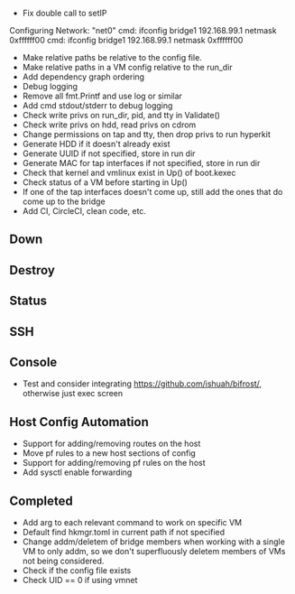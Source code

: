 
- Fix double call to setIP

Configuring Network: "net0"
cmd: ifconfig bridge1 192.168.99.1 netmask 0xffffff00
cmd: ifconfig bridge1 192.168.99.1 netmask 0xffffff00

- Make relative paths be relative to the config file.
- Make relative paths in a VM config relative to the run_dir
- Add dependency graph ordering
- Debug logging
- Remove all fmt.Printf and use log or similar
- Add cmd stdout/stderr to debug logging
- Check write privs on run_dir, pid, and tty in Validate()
- Check write privs on hdd, read privs on cdrom
- Change permissions on tap and tty, then drop privs to run hyperkit
- Generate HDD if it doesn't already exist
- Generate UUID if not specified, store in run dir
- Generate MAC for tap interfaces if not specified, store in run dir
- Check that kernel and vmlinux exist in Up() of boot.kexec
- Check status of a VM before starting in Up()
- If one of the tap interfaces doesn't come up, still add the ones that do come up to the bridge
- Add CI, CircleCI, clean code, etc.

## Down

## Destroy

## Status

## SSH

## Console

- Test and consider integrating https://github.com/ishuah/bifrost/, otherwise just exec screen

## Host Config Automation

- Support for adding/removing routes on the host
- Move pf rules to a new host sections of config
- Support for adding/removing pf rules on the host
- Add sysctl enable forwarding

## Completed

- Add arg to each relevant command to work on specific VM
- Default find hkmgr.toml in current path if not specified
- Change addm/deletem of bridge members when working with a single VM to only addm, so we don't superfluously deletem members of VMs not being considered.
- Check if the config file exists
- Check UID == 0 if using vmnet
